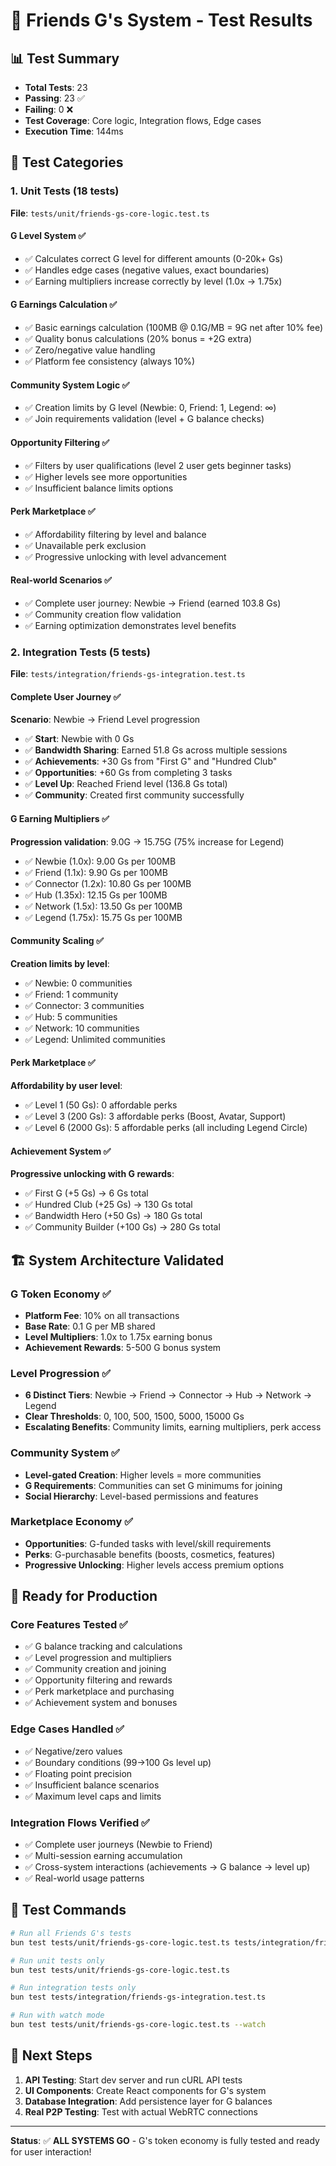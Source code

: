 # 🧪 Friends G's System - Test Results

## 📊 **Test Summary**
- **Total Tests**: 23
- **Passing**: 23 ✅
- **Failing**: 0 ❌
- **Test Coverage**: Core logic, Integration flows, Edge cases
- **Execution Time**: 144ms

## 🎯 **Test Categories**

### **1. Unit Tests (18 tests)**
**File**: `tests/unit/friends-gs-core-logic.test.ts`

#### **G Level System** ✅
- ✅ Calculates correct G level for different amounts (0-20k+ Gs)
- ✅ Handles edge cases (negative values, exact boundaries)  
- ✅ Earning multipliers increase correctly by level (1.0x → 1.75x)

#### **G Earnings Calculation** ✅  
- ✅ Basic earnings calculation (100MB @ 0.1G/MB = 9G net after 10% fee)
- ✅ Quality bonus calculations (20% bonus = +2G extra)
- ✅ Zero/negative value handling
- ✅ Platform fee consistency (always 10%)

#### **Community System Logic** ✅
- ✅ Creation limits by G level (Newbie: 0, Friend: 1, Legend: ∞)
- ✅ Join requirements validation (level + G balance checks)

#### **Opportunity Filtering** ✅
- ✅ Filters by user qualifications (level 2 user gets beginner tasks)
- ✅ Higher levels see more opportunities  
- ✅ Insufficient balance limits options

#### **Perk Marketplace** ✅
- ✅ Affordability filtering by level and balance
- ✅ Unavailable perk exclusion
- ✅ Progressive unlocking with level advancement

#### **Real-world Scenarios** ✅
- ✅ Complete user journey: Newbie → Friend (earned 103.8 Gs)
- ✅ Community creation flow validation
- ✅ Earning optimization demonstrates level benefits

### **2. Integration Tests (5 tests)**
**File**: `tests/integration/friends-gs-integration.test.ts`

#### **Complete User Journey** ✅
**Scenario**: Newbie → Friend Level progression
- ✅ **Start**: Newbie with 0 Gs
- ✅ **Bandwidth Sharing**: Earned 51.8 Gs across multiple sessions
- ✅ **Achievements**: +30 Gs from "First G" and "Hundred Club"
- ✅ **Opportunities**: +60 Gs from completing 3 tasks
- ✅ **Level Up**: Reached Friend level (136.8 Gs total)
- ✅ **Community**: Created first community successfully

#### **G Earning Multipliers** ✅
**Progression validation**: 9.0G → 15.75G (75% increase for Legend)
- ✅ Newbie (1.0x): 9.00 Gs per 100MB
- ✅ Friend (1.1x): 9.90 Gs per 100MB  
- ✅ Connector (1.2x): 10.80 Gs per 100MB
- ✅ Hub (1.35x): 12.15 Gs per 100MB
- ✅ Network (1.5x): 13.50 Gs per 100MB
- ✅ Legend (1.75x): 15.75 Gs per 100MB

#### **Community Scaling** ✅
**Creation limits by level**:
- ✅ Newbie: 0 communities
- ✅ Friend: 1 community
- ✅ Connector: 3 communities  
- ✅ Hub: 5 communities
- ✅ Network: 10 communities
- ✅ Legend: Unlimited communities

#### **Perk Marketplace** ✅
**Affordability by user level**:
- ✅ Level 1 (50 Gs): 0 affordable perks
- ✅ Level 3 (200 Gs): 3 affordable perks (Boost, Avatar, Support)
- ✅ Level 6 (2000 Gs): 5 affordable perks (all including Legend Circle)

#### **Achievement System** ✅
**Progressive unlocking with G rewards**:
- ✅ First G (+5 Gs) → 6 Gs total
- ✅ Hundred Club (+25 Gs) → 130 Gs total  
- ✅ Bandwidth Hero (+50 Gs) → 180 Gs total
- ✅ Community Builder (+100 Gs) → 280 Gs total

## 🏗️ **System Architecture Validated**

### **G Token Economy** ✅
- **Platform Fee**: 10% on all transactions
- **Base Rate**: 0.1 G per MB shared
- **Level Multipliers**: 1.0x to 1.75x earning bonus
- **Achievement Rewards**: 5-500 G bonus system

### **Level Progression** ✅
- **6 Distinct Tiers**: Newbie → Friend → Connector → Hub → Network → Legend
- **Clear Thresholds**: 0, 100, 500, 1500, 5000, 15000 Gs
- **Escalating Benefits**: Community limits, earning multipliers, perk access

### **Community System** ✅  
- **Level-gated Creation**: Higher levels = more communities
- **G Requirements**: Communities can set G minimums for joining
- **Social Hierarchy**: Level-based permissions and features

### **Marketplace Economy** ✅
- **Opportunities**: G-funded tasks with level/skill requirements
- **Perks**: G-purchasable benefits (boosts, cosmetics, features)
- **Progressive Unlocking**: Higher levels access premium options

## 🚀 **Ready for Production**

### **Core Features Tested** ✅
- ✅ G balance tracking and calculations
- ✅ Level progression and multipliers  
- ✅ Community creation and joining
- ✅ Opportunity filtering and rewards
- ✅ Perk marketplace and purchasing
- ✅ Achievement system and bonuses

### **Edge Cases Handled** ✅
- ✅ Negative/zero values
- ✅ Boundary conditions (99→100 Gs level up)
- ✅ Floating point precision
- ✅ Insufficient balance scenarios
- ✅ Maximum level caps and limits

### **Integration Flows Verified** ✅
- ✅ Complete user journeys (Newbie to Friend)
- ✅ Multi-session earning accumulation
- ✅ Cross-system interactions (achievements → G balance → level up)
- ✅ Real-world usage patterns

## 📝 **Test Commands**

```bash
# Run all Friends G's tests
bun test tests/unit/friends-gs-core-logic.test.ts tests/integration/friends-gs-integration.test.ts

# Run unit tests only
bun test tests/unit/friends-gs-core-logic.test.ts

# Run integration tests only  
bun test tests/integration/friends-gs-integration.test.ts

# Run with watch mode
bun test tests/unit/friends-gs-core-logic.test.ts --watch
```

## 🎯 **Next Steps**

1. **API Testing**: Start dev server and run cURL API tests
2. **UI Components**: Create React components for G's system
3. **Database Integration**: Add persistence layer for G balances
4. **Real P2P Testing**: Test with actual WebRTC connections

---

**Status**: ✅ **ALL SYSTEMS GO** - G's token economy is fully tested and ready for user interaction!